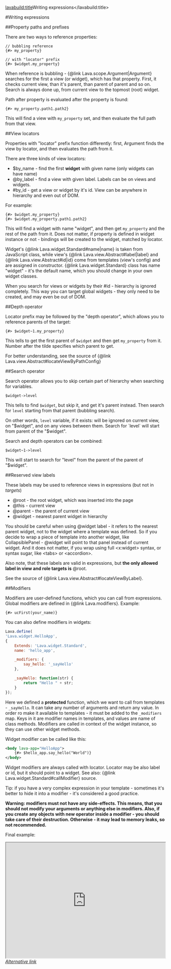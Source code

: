 <lavabuild:title>Writing expressions</lavabuild:title>

#Writing expressions

##Property paths and prefixes

There are two ways to reference properties:

```text
// bubbling reference
{#> my_property}

// with "locator" prefix
{#> $widget.my_property}
```

When reference is bubbling - {@link Lava.scope.Argument|Argument} searches for the first a view (or widget), 
which has that property. First, it checks current view, than it's parent, than parent of parent and so on.
Search is always done up, from current view to the topmost (root) widget.

Path after property is evaluated after the property is found:

```text
{#> my_property.path1.path2}
```

This will find a view with `my_property` set, and then evaluate the full path from that view.

##View locators

Properties with "locator" prefix function differently: first, Argument finds the view by locator,
and then evaluates the path from it.

There are three kinds of view locators:
- $by_name - find the first <b>widget</b> with given name (only widgets can have name)
- @by_label - find a view with given label. Labels can be on views and widgets.
- &num;by_id - get a view or widget by it's id. View can be anywhere in hierarchy and even out of DOM.

For example:

```text
{#> $widget.my_property}
{#> $widget.my_property.path1.path2}
```

This will find a widget with name "widget", and then get `my_property` and the rest of the path from it.
Does not matter, if property is defined in widget instance or not - bindings will be created to the widget,
matched by locator.

Widget's {@link Lava.widget.Standard#name|name} is taken from JavaScript class, while view's 
{@link Lava.view.Abstract#label|label} and {@link Lava.view.Abstract#id|id} come from templates (view's config)
and are assigned in constructor. {@link Lava.widget.Standard} class has name "widget" - it's the default name, 
which you should change in your own widget classes.

When you search for views or widgets by their #id - hierarchy is ignored completely. 
This way you can target global widgets - they only need to be created, and may even be out of DOM.

##Depth operator

Locator prefix may be followed by the "depth operator", which allows you to reference parents of the target: 

```text
{#> $widget~1.my_property}
```

This tells to get the first parent of `$widget` and then get `my_property` from it. 
Number after the tilde specifies which parent to get.

For better understanding, see the source of {@link Lava.view.Abstract#locateViewByPathConfig}

##Search operator

Search operator allows you to skip certain part of hierarchy when searching for variables.

```text
$widget->level
```

This tells to find `$widget`, but skip it, and get it's parent instead. Then search for `level` starting from 
that parent (bubbling search).

On other words, `level` variable, if it exists: will be ignored on current view, on "$widget", and on any views between them. 
Search for `level` will start from parent of the "$widget".

Search and depth operators can be combined:

```text
$widget~1->level
```

This will start to search for "level" from the parent of the parent of "$widget".

##Reserved view labels

These labels may be used to reference views in expressions (but not in <i>targets</i>)
- @root - the root widget, which was inserted into the page
- @this - current view
- @parent - the parent of current view
- @widget - nearest parent widget in hierarchy

You should be careful when using @widget label - it refers to the nearest parent widget,
not to the widget where a template was defined. So if you decide to wrap a piece of template into another widget,
like CollapsiblePanel - @widget will point to that panel instead of current widget. And it does not matter,
if you wrap using full &lt;x:widget&gt; syntax, or syntax sugar, like &lt;tabs&gt; or &lt;accordion&gt;.

Also note, that these labels are valid in expressions, but <b>the only allowed label in view and role targets is</b> @root.

See the source of {@link Lava.view.Abstract#locateViewByLabel}.

##Modifiers

Modifiers are user-defined functions, which you can call from expressions. Global modifiers are defined in
{@link Lava.modifiers}. Example:
```text
{#> ucFirst(your_name)}
```

You can also define modifiers in widgets:

```javascript
Lava.define(
'Lava.widget.HelloApp',
{
	Extends: 'Lava.widget.Standard',
	name: 'hello_app',

	_modifiers: {
		say_hello: '_sayHello'
	},

	_sayHello: function(str) {
		return "Hello " + str;
	}
});
```

Here we defined a <b>protected</b> function, which we want to call from templates - `_sayHello`. 
It can take any number of arguments and return any value. In order ro make it available to templates -
it must be added to the `_modifiers` map. Keys in it are modifier names in templates, and values are name of 
class methods. Modifiers are called in context of the widget instance, so they can use other widget methods.

Widget modifier can be called like this:

```xml
<body lava-app="HelloApp">
	{#> $hello_app.say_hello("World")}
</body>
```

Widget modifiers are always called with locator. Locator may be also label or id, but it should point to a widget.
See also: {@link Lava.widget.Standard#callModifier} source.

Tip: if you have a very complex expression in your template - sometimes it's better to hide it into a modifier -
it's considered a good practice.

<b>Warning: modifiers must not have any side-effects. This means, that you should not modify your arguments or
anything else in modifiers. Also, if you create any objects with <kw>new</kw> operator inside a modifier - 
you should take care of their destruction. Otherwise - it may lead to memory leaks, so not recommended.</b>

Final example:
<iframe style="height: 26em; width: 100%" src="http://embed.plnkr.co/7eHFEz/index.html"></iframe>
<i><a href="/www/demos/reference/WritingExpressions.html">Alternative link</a></i>
